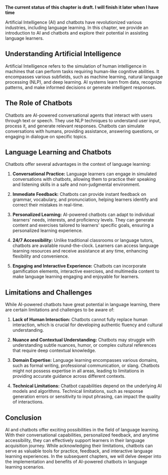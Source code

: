 **The current status of this chapter is draft. I will finish it later when I have time**

Artificial Intelligence (AI) and chatbots have revolutionized various industries, including language learning. In this chapter, we provide an introduction to AI and chatbots and explore their potential in assisting language learners.

Understanding Artificial Intelligence
-------------------------------------

Artificial Intelligence refers to the simulation of human intelligence in machines that can perform tasks requiring human-like cognitive abilities. It encompasses various subfields, such as machine learning, natural language processing (NLP), and deep learning. AI systems learn from data, recognize patterns, and make informed decisions or generate intelligent responses.

The Role of Chatbots
--------------------

Chatbots are AI-powered conversational agents that interact with users through text or speech. They use NLP techniques to understand user input, process it, and generate relevant responses. Chatbots can simulate conversations with humans, providing assistance, answering questions, or engaging in dialogue on specific topics.

Language Learning and Chatbots
------------------------------

Chatbots offer several advantages in the context of language learning:

1. **Conversational Practice:** Language learners can engage in simulated conversations with chatbots, allowing them to practice their speaking and listening skills in a safe and non-judgmental environment.

2. **Immediate Feedback:** Chatbots can provide instant feedback on grammar, vocabulary, and pronunciation, helping learners identify and correct their mistakes in real-time.

3. **Personalized Learning:** AI-powered chatbots can adapt to individual learners' needs, interests, and proficiency levels. They can generate content and exercises tailored to learners' specific goals, ensuring a personalized learning experience.

4. **24/7 Accessibility:** Unlike traditional classrooms or language tutors, chatbots are available round-the-clock. Learners can access language learning resources and receive assistance at any time, enhancing flexibility and convenience.

5. **Engaging and Interactive Experience:** Chatbots can incorporate gamification elements, interactive exercises, and multimedia content to make language learning engaging and enjoyable for learners.

Limitations and Challenges
--------------------------

While AI-powered chatbots have great potential in language learning, there are certain limitations and challenges to be aware of:

1. **Lack of Human Interaction:** Chatbots cannot fully replace human interaction, which is crucial for developing authentic fluency and cultural understanding.

2. **Nuance and Contextual Understanding:** Chatbots may struggle with understanding subtle nuances, humor, or complex cultural references that require deep contextual knowledge.

3. **Domain Expertise:** Language learning encompasses various domains, such as formal writing, professional communication, or slang. Chatbots might not possess expertise in all areas, leading to limitations in providing accurate guidance across different contexts.

4. **Technical Limitations:** Chatbot capabilities depend on the underlying AI models and algorithms. Technical limitations, such as response generation errors or sensitivity to input phrasing, can impact the quality of interactions.

Conclusion
----------

AI and chatbots offer exciting possibilities in the field of language learning. With their conversational capabilities, personalized feedback, and anytime accessibility, they can effectively support learners in their language acquisition journey. While acknowledging their limitations, chatbots can serve as valuable tools for practice, feedback, and interactive language learning experiences. In the subsequent chapters, we will delve deeper into the implementation and benefits of AI-powered chatbots in language learning scenarios.
